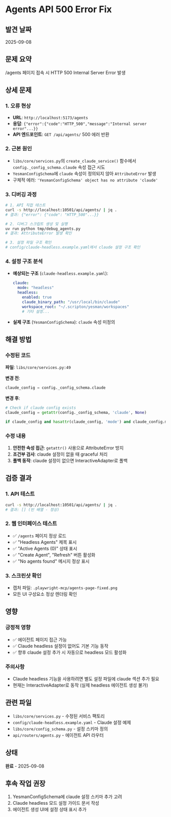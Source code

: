 # Agents API 500 Error Fix

## 발견 날짜
2025-09-08

## 문제 요약
/agents 페이지 접속 시 HTTP 500 Internal Server Error 발생

## 상세 문제

### 1. 오류 현상
- **URL**: `http://localhost:5173/agents`
- **응답**: `{"error":{"code":"HTTP_500","message":"Internal server error"...}}`
- **API 엔드포인트**: `GET /api/agents/` 500 에러 반환

### 2. 근본 원인
- `libs/core/services.py`의 `create_claude_service()` 함수에서 `config._config_schema.claude` 속성 접근 시도
- `YesmanConfigSchema`에 `claude` 속성이 정의되지 않아 `AttributeError` 발생
- 구체적 에러: `'YesmanConfigSchema' object has no attribute 'claude'`

### 3. 디버깅 과정
```bash
# 1. API 직접 테스트
curl -s http://localhost:10501/api/agents/ | jq .
# 결과: {"error": {"code": "HTTP_500"...}}

# 2. 디버그 스크립트 생성 및 실행
uv run python tmp/debug_agents.py
# 결과: AttributeError 발생 확인

# 3. 설정 파일 구조 확인
# config/claude-headless.example.yaml에서 claude 설정 구조 확인
```

### 4. 설정 구조 분석
- **예상되는 구조** (`claude-headless.example.yaml`):
  ```yaml
  claude:
    mode: "headless"
    headless:
      enabled: true
      claude_binary_path: "/usr/local/bin/claude"
      workspace_root: "~/.scripton/yesman/workspaces"
      # 기타 설정...
  ```
- **실제 구조** (`YesmanConfigSchema`): `claude` 속성 미정의

## 해결 방법

### 수정된 코드
**파일**: `libs/core/services.py:49`

**변경 전**:
```python
claude_config = config._config_schema.claude
```

**변경 후**:
```python
# Check if claude config exists
claude_config = getattr(config._config_schema, 'claude', None)

if claude_config and hasattr(claude_config, 'mode') and claude_config.mode == "headless" and hasattr(claude_config, 'headless') and claude_config.headless.enabled:
```

### 수정 내용
1. **안전한 속성 접근**: `getattr()` 사용으로 AttributeError 방지
2. **조건부 검사**: claude 설정이 없을 때 graceful 처리
3. **폴백 동작**: claude 설정이 없으면 InteractiveAdapter로 폴백

## 검증 결과

### 1. API 테스트
```bash
curl -s http://localhost:10501/api/agents/ | jq .
# 결과: [] (빈 배열 - 정상)
```

### 2. 웹 인터페이스 테스트
- ✅ `/agents` 페이지 정상 로드
- ✅ "Headless Agents" 제목 표시
- ✅ "Active Agents (0)" 상태 표시
- ✅ "Create Agent", "Refresh" 버튼 활성화
- ✅ "No agents found" 메시지 정상 표시

### 3. 스크린샷 확인
- 캡처 파일: `.playwright-mcp/agents-page-fixed.png`
- 모든 UI 구성요소 정상 렌더링 확인

## 영향

### 긍정적 영향
- ✅ 에이전트 페이지 접근 가능
- ✅ Claude headless 설정이 없어도 기본 기능 동작
- ✅ 향후 claude 설정 추가 시 자동으로 headless 모드 활성화

### 주의사항
- Claude headless 기능을 사용하려면 별도 설정 파일에 claude 섹션 추가 필요
- 현재는 InteractiveAdapter로 동작 (실제 headless 에이전트 생성 불가)

## 관련 파일
- `libs/core/services.py` - 수정된 서비스 팩토리
- `config/claude-headless.example.yaml` - Claude 설정 예제
- `libs/core/config_schema.py` - 설정 스키마 정의
- `api/routers/agents.py` - 에이전트 API 라우터

## 상태
**완료** - 2025-09-08

## 후속 작업 권장
1. YesmanConfigSchema에 claude 설정 스키마 추가 고려
2. Claude headless 모드 설정 가이드 문서 작성
3. 에이전트 생성 UI에 설정 상태 표시 추가